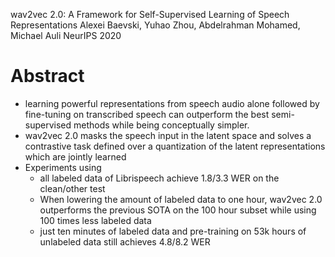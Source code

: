 wav2vec 2.0: A Framework for Self-Supervised Learning of Speech Representations
Alexei Baevski, Yuhao Zhou, Abdelrahman Mohamed, Michael Auli
NeurIPS 2020

# Abstract

* learning powerful representations from speech audio alone
  followed by fine-tuning on transcribed speech can
  outperform the best semi-supervised methods while being conceptually simpler.
* wav2vec 2.0 masks the speech input in the latent space and solves a
  contrastive task defined over a quantization of the latent representations
  which are jointly learned
* Experiments using
  * all labeled data of Librispeech achieve 1.8/3.3 WER on the clean/other test
  * When lowering the amount of labeled data to one hour, wav2vec 2.0
    outperforms the previous SOTA on the 100 hour subset while using 100 times
    less labeled data
  * just ten minutes of labeled data and pre-training on 53k hours of unlabeled
    data still achieves 4.8/8.2 WER
